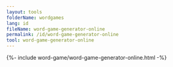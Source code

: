 ```yaml
---
layout: tools
folderName: wordgames
lang: id
fileName: word-game-generator-online
permalink: /id/word-game-generator-online
tool: word-game-generator-online
---
```

{%- include word-game/word-game-generator-online.html -%}
